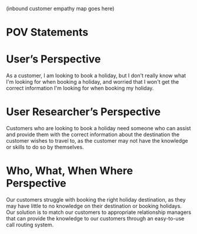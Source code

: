 (inbound customer empathy map goes here)

# POV Statements

# User’s Perspective 

As a customer, I am looking to book a holiday, but I don't really know what I'm looking for when booking a holiday, and worried that I won't get the correct information I'm looking for when booking my holiday. 

# User Researcher’s Perspective 

Customers who are looking to book a holiday need someone who can assist and provide them with the correct information about the destination the customer wishes to travel to, as the customer may not have the knowledge or skills to do so by themselves.  

# Who, What, When Where Perspective 

Our customers struggle with booking the right holiday destination, as they may have little to no knowledge on their destination or booking holidays. Our solution is to match our customers to appropriate relationship managers that can provide the knowledge to our customers through an easy-to-use call routing system. 
